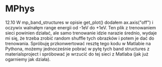 # MPhys

12.10
W mp_band_structures w opisie get_plot() dodałem ax.axis("off") i oczywix walnałęm range energii od -1eV do +1eV.
Ten plik z trenowaniem sieci powinien działać, ale samo trenowanie idzie narazie średnio, wydaje mi się, że trzeba zrobić random shuffle tych obrazków i potem je dać do trenowania.
Spróbuję przkonwertować resztę tego kodu w Matlabie na Pythona, możemy jednocześnie pobrać w pytę tych band structures z materialsproject i spróbować je wrzucić do tej sieci z Matlaba (jak już ogarniemy jak działa).
